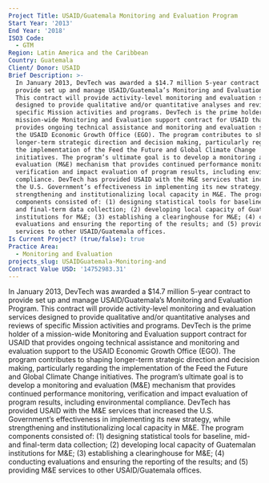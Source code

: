 ```yaml
---
Project Title: USAID/Guatemala Monitoring and Evaluation Program
Start Year: '2013'
End Year: '2018'
ISO3 Code:
  - GTM
Region: Latin America and the Caribbean
Country: Guatemala
Client/ Donor: USAID
Brief Description: >-
  In January 2013, DevTech was awarded a $14.7 million 5-year contract to
  provide set up and manage USAID/Guatemala’s Monitoring and Evaluation Program.
  This contract will provide activity-level monitoring and evaluation services
  designed to provide qualitative and/or quantitative analyses and reviews of
  specific Mission activities and programs. DevTech is the prime holder of a
  mission-wide Monitoring and Evaluation support contract for USAID that
  provides ongoing technical assistance and monitoring and evaluation support to
  the USAID Economic Growth Office (EGO). The program contributes to shaping
  longer-term strategic direction and decision making, particularly regarding
  the implementation of the Feed the Future and Global Climate Change
  initiatives. The program’s ultimate goal is to develop a monitoring and
  evaluation (M&E) mechanism that provides continued performance monitoring,
  verification and impact evaluation of program results, including environmental
  compliance. DevTech has provided USAID with the M&E services that increased
  the U.S. Government’s effectiveness in implementing its new strategy, while
  strengthening and institutionalizing local capacity in M&E. The program
  components consisted of: (1) designing statistical tools for baseline, mid-
  and final-term data collection; (2) developing local capacity of Guatemalan
  institutions for M&E; (3) establishing a clearinghouse for M&E; (4) conducting
  evaluations and ensuring the reporting of the results; and (5) providing M&E
  services to other USAID/Guatemala offices.
Is Current Project? (true/false): true
Practice Area:
  - Monitoring and Evaluation
projects_slug: USAIDGuatemala-Monitoring-and
Contract Value USD: '14752983.31'
---
```

In January 2013, DevTech was awarded a $14.7 million 5-year contract to provide set up and manage USAID/Guatemala’s Monitoring and Evaluation Program. This contract will provide activity-level monitoring and evaluation services designed to provide qualitative and/or quantitative analyses and reviews of specific Mission activities and programs. DevTech is the prime holder of a mission-wide Monitoring and Evaluation support contract for USAID that provides ongoing technical assistance and monitoring and evaluation support to the USAID Economic Growth Office (EGO). The program contributes to shaping longer-term strategic direction and decision making, particularly regarding the implementation of the Feed the Future and Global Climate Change initiatives. The program’s ultimate goal is to develop a monitoring and evaluation (M&E) mechanism that provides continued performance monitoring, verification and impact evaluation of program results, including environmental compliance. DevTech has provided USAID with the M&E services that increased the U.S. Government’s effectiveness in implementing its new strategy, while strengthening and institutionalizing local capacity in M&E. The program components consisted of: (1) designing statistical tools for baseline, mid- and final-term data collection; (2) developing local capacity of Guatemalan institutions for M&E; (3) establishing a clearinghouse for M&E; (4) conducting evaluations and ensuring the reporting of the results; and (5) providing M&E services to other USAID/Guatemala offices.